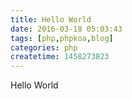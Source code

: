 ```yaml
---
title: Hello World
date: 2016-03-18 05:03:43
tags: [php,phpkoa,blog]
categories: php
createtime: 1458273823
---
```

Hello World